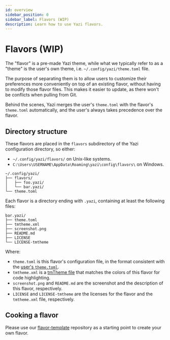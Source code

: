 ```yaml
---
id: overview
sidebar_position: 0
sidebar_label: Flavors (WIP)
description: Learn how to use Yazi flavors.
---
```


# Flavors (WIP)

The "flavor" is a pre-made Yazi theme, while what we typically refer to as a "theme" is the user's own theme, i.e. `~/.config/yazi/theme.toml` file.

The purpose of separating them is to allow users to customize their preferences more conveniently on top of an existing flavor, without having to modify those flavor files.
This makes it easier to update, as there won't be conflicts when pulling from Git.

Behind the scenes, Yazi merges the user's `theme.toml` with the flavor's `theme.toml` automatically, and the user's always takes precedence over the flavor.

## Directory structure

These flavors are placed in the `flavors` subdirectory of the Yazi configuration directory, so either:

- `~/.config/yazi/flavors/` on Unix-like systems.
- `C:\Users\USERNAME\AppData\Roaming\yazi\config\flavors\` on Windows.

```
~/.config/yazi/
├── flavors/
│   ├── foo.yazi/
│   └── bar.yazi/
└── theme.toml
```

Each flavor is a directory ending with `.yazi`, containing at least the following files:

```
bar.yazi/
├── theme.toml
├── tmtheme.xml
├── screenshot.png
├── README.md
├── LICENSE
└── LICENSE-tmtheme
```

Where:

- `theme.toml` is this flavor's configuration file, in the format consistent with the [user's `theme.toml`](/docs/configuration/theme).
- `tmtheme.xml` is a [tmTheme file](https://www.sublimetext.com/docs/color_schemes_tmtheme.html) that matches the colors of this flavor for code highlighting.
- `screenshot.png` and `README.md` are the screenshot and the description of this flavor, respectively.
- `LICENSE` and `LICENSE-tmtheme` are the licenses for the flavor and the `tmtheme.xml` file, respectively.

## Cooking a flavor

Please use our [flavor-template](https://github.com/yazi-rs/flavor-template) repository as a starting point to create your own flavor.
